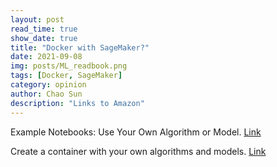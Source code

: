 ```yaml
---
layout: post
read_time: true
show_date: true
title: "Docker with SageMaker?"
date: 2021-09-08
img: posts/ML_readbook.png
tags: [Docker, SageMaker]
category: opinion
author: Chao Sun
description: "Links to Amazon"
---
```

Example Notebooks: Use Your Own Algorithm or Model. [Link](https://docs.aws.amazon.com/sagemaker/latest/dg/docker-containers-notebooks.html)

Create a container with your own algorithms and models. [Link](https://docs.aws.amazon.com/sagemaker/latest/dg/docker-containers-create.html)



